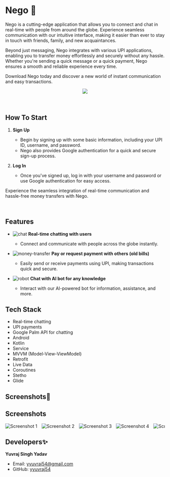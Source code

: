 # Nego 📧
Nego is a cutting-edge application that allows you to connect and chat in real-time with people from around the globe. Experience seamless communication with our intuitive interface, making it easier than ever to stay in touch with friends, family, and new acquaintances.

Beyond just messaging, Nego integrates with various UPI applications, enabling you to transfer money effortlessly and securely without any hassle. Whether you're sending a quick message or a quick payment, Nego ensures a smooth and reliable experience every time.

Download Nego today and discover a new world of instant communication and easy transactions.
<div align="center">
  <img src="https://github.com/yyuvraj54/Nego/assets/30363687/a6184c4c-1a19-4ac7-bc05-65345d5dd0c7"></img>
</div>
</br>


<br>

## How To Start

1. **Sign Up**
   - Begin by signing up with some basic information, including your UPI ID, username, and password.
   - Nego also provides Google authentication for a quick and secure sign-up process.

2. **Log In**
   - Once you've signed up, log in with your username and password or use Google authentication for easy access.

Experience the seamless integration of real-time communication and hassle-free money transfers with Nego.

<br>

## Features

- ![chat](https://img.icons8.com/ios-filled/16/000000/chat.png) **Real-time chatting with users**
  - Connect and communicate with people across the globe instantly.

- ![money-transfer](https://img.icons8.com/ios-filled/16/000000/money-transfer.png) **Pay or request payment with others (old bills)**
  - Easily send or receive payments using UPI, making transactions quick and secure.

- ![robot](https://img.icons8.com/ios-filled/16/000000/robot.png) **Chat with AI bot for any knowledge**
  - Interact with our AI-powered bot for information, assistance, and more.



## Tech Stack

- Real-time chatting
- UPI payments
- Google Palm API for chatting
- Android
- Kotlin
- Service
- MVVM (Model-View-ViewModel)
- Retrofit
- Live Data
- Coroutines
- Stetho
- Glide

## Screenshots📲
## Screenshots

<div style="overflow-x: auto; white-space: nowrap;">
    <img src="https://github.com/yyuvraj54/Nego/assets/30363687/33168594-58c1-42f2-8330-438fbefda24b" alt="Screenshot 1" style="max-width: 100%; height: auto; display: inline-block; margin-right: 10px;">
    <img src="https://github.com/yyuvraj54/Nego/assets/30363687/90b25dd1-caa8-44c8-a91f-75d6327265ab" alt="Screenshot 2" style="max-width: 100%; height: auto; display: inline-block; margin-right: 10px;">
    <img src="https://github.com/yyuvraj54/Nego/assets/30363687/1d0fa136-0707-4839-87ad-8188242fddf1" alt="Screenshot 3" style="max-width: 100%; height: auto; display: inline-block; margin-right: 10px;">
    <img src="https://github.com/yyuvraj54/Nego/assets/30363687/fd8dcdc9-f78e-4e50-b63f-15e88e28db9e" alt="Screenshot 4" style="max-width: 100%; height: auto; display: inline-block; margin-right: 10px;">
    <img src="https://github.com/yyuvraj54/Nego/assets/30363687/348b7545-0d52-43b0-9197-dd864735b944" alt="Screenshot 5" style="max-width: 100%; height: auto; display: inline-block; margin-right: 10px;">
    <img src="https://github.com/yyuvraj54/Nego/assets/30363687/50ed32ac-8915-45ce-be98-5b97e721c8b6" alt="Screenshot 6" style="max-width: 100%; height: auto; display: inline-block; margin-right: 10px;">
    <img src="https://github.com/yyuvraj54/Nego/assets/30363687/e028778d-ad37-406e-b59e-f852207c6559" alt="Screenshot 7" style="max-width: 100%; height: auto; display: inline-block; margin-right: 10px;">
    <img src="https://github.com/yyuvraj54/Nego/assets/30363687/ed62d9a8-5ff3-4380-971e-dff1a11a1267" alt="Screenshot 8" style="max-width: 100%; height: auto; display: inline-block; margin-right: 10px;">
    <img src="https://github.com/yyuvraj54/Nego/assets/30363687/a02c8fdc-b084-4a55-95ab-ce0980902213" alt="Screenshot 9" style="max-width: 100%; height: auto; display: inline-block; margin-right: 10px;">
    <img src="https://github.com/yyuvraj54/Nego/assets/30363687/343d1acb-2c0f-4758-84a5-5aaf4ab757ab" alt="Screenshot 10" style="max-width: 100%; height: auto; display: inline-block; margin-right: 10px;">
 
</div>


## Developers✨
**Yuvraj Singh Yadav**
- Email: yyuvraj54@gmail.com
- GitHub: [yyuvraj54](https://github.com/yyuvraj54)
